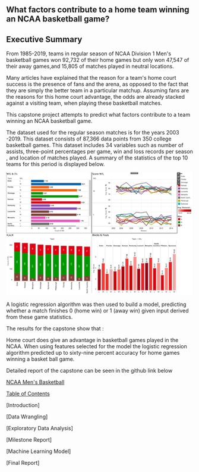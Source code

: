 ## What factors contribute to a home team winning an NCAA basketball game?

## Executive Summary

From 1985-2019, teams in regular season of NCAA Division 1 Men's basketball games won 92,732 of their home games but only won 47,547 of their away games,and 15,805 of matches played in neutral locations. 

Many articles have explained that the reason for a team's home court success is the presence of fans and the arena, as opposed to the fact that they are simply the better team in a particular matchup. Assuming fans are the reasons for this home court advantage, the odds are already stacked against a visiting team, when playing these basketball matches.

This capstone project attempts to predict what factors contribute to a team winning an NCAA basketball game. 

The dataset used for the regular season matches is for the years 2003 -2019. This dataset consists of 87,366 data points from 350 college basketball games. This dataset includes 34 variables such as number of assists, three-point percentages per game, win and loss records per season , and location of matches played. A summary of the statistics of the top 10 teams for this period is displayed below.



![](Image/Image%2011-16-20%20at%2010.31%20AM.jpg)


A logistic regression algorithm was then used to build a model, predicting whether a match finishes 0 (home win) or 1 (away win) given input derived from these game statistics.

The results for the capstone show that :

Home court does give an advantage in basketball games played in the NCAA.
When using features selected for the model the logistic regression algorithm predicted up to  sixty-nine percent accuracy for home games winning a basket ball game.

Detailed report of the capstone can be seen in the github link below 

[NCAA Men's Basketball](https://github.com/dreamtx01/Springboard/tree/master/Folders/Capstone%20Project%201)

[Table of Contents](https://github.com/dreamtx01/Springboard/tree/master/Folders/Capstone%20Project%201/Documents)

[Introduction]

[Data Wrangling]

[Exploratory Data Analysis]

[Milestone Report]

[Machine Learning Model]

[Final Report]




 

